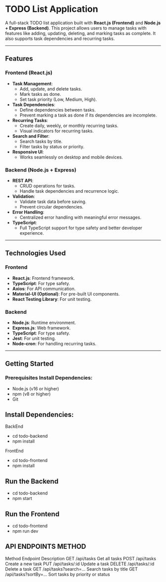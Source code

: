 # TODO List Application

A full-stack TODO list application built with **React.js (Frontend)** and **Node.js + Express (Backend)**. This project allows users to manage tasks with features like adding, updating, deleting, and marking tasks as complete. It also supports task dependencies and recurring tasks.

---

## Features

### Frontend (React.js)

- **Task Management**:
  - Add, update, and delete tasks.
  - Mark tasks as done.
  - Set task priority (Low, Medium, High).
- **Task Dependencies**:
  - Define dependencies between tasks.
  - Prevent marking a task as done if its dependencies are incomplete.
- **Recurring Tasks**:
  - Create daily, weekly, or monthly recurring tasks.
  - Visual indicators for recurring tasks.
- **Search and Filter**:
  - Search tasks by title.
  - Filter tasks by status or priority.
- **Responsive UI**:
  - Works seamlessly on desktop and mobile devices.

### Backend (Node.js + Express)

- **REST API**:
  - CRUD operations for tasks.
  - Handle task dependencies and recurrence logic.
- **Validation**:
  - Validate task data before saving.
  - Prevent circular dependencies.
- **Error Handling**:
  - Centralized error handling with meaningful error messages.
- **TypeScript**:
  - Full TypeScript support for type safety and better developer experience.

---

## Technologies Used

### Frontend

- **React.js**: Frontend framework.
- **TypeScript**: For type safety.
- **Axios**: For API communication.
- **Material-UI (Optional)**: For pre-built UI components.
- **React Testing Library**: For unit testing.

### Backend

- **Node.js**: Runtime environment.
- **Express.js**: Web framework.
- **TypeScript**: For type safety.
- **Jest**: For unit testing.
- **Node-cron**: For handling recurring tasks.

---

## Getting Started

### Prerequisites Install Dependencies:

- Node.js (v16 or higher)
- npm (v8 or higher)
- Git

## Install Dependencies:

BackEnd

- cd todo-backend
- npm install

FrontEnd

- cd todo-frontend
- npm install

## Run the Backend

- cd todo-backend
- npm start

## Run the Frontend

- cd todo-frontend
- npm run dev

## API ENDPOINTS METHOD

Method Endpoint Description
GET /api/tasks Get all tasks
POST /api/tasks Create a new task
PUT /api/tasks/:id Update a task
DELETE /api/tasks/:id Delete a task
GET /api/tasks?search=... Search tasks by title
GET /api/tasks?sortBy=... Sort tasks by priority or status
